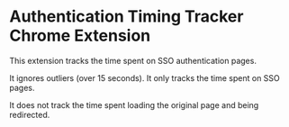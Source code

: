 # Authentication Timing Tracker Chrome Extension

This extension tracks the time spent on SSO authentication pages.

It ignores outliers (over 15 seconds). It only tracks the time spent on SSO pages.

It does not track the time spent loading the original page and being redirected.
